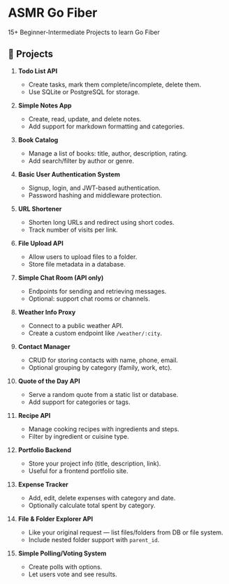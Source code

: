 # ASMR Go Fiber

15+ Beginner-Intermediate Projects to learn Go Fiber


## 🚀 Projects

1. **Todo List API**

   * Create tasks, mark them complete/incomplete, delete them.
   * Use SQLite or PostgreSQL for storage.

2. **Simple Notes App**

   * Create, read, update, and delete notes.
   * Add support for markdown formatting and categories.

3. **Book Catalog**

   * Manage a list of books: title, author, description, rating.
   * Add search/filter by author or genre.

4. **Basic User Authentication System**

   * Signup, login, and JWT-based authentication.
   * Password hashing and middleware protection.

5. **URL Shortener**

   * Shorten long URLs and redirect using short codes.
   * Track number of visits per link.

6. **File Upload API**

   * Allow users to upload files to a folder.
   * Store file metadata in a database.

7. **Simple Chat Room (API only)**

   * Endpoints for sending and retrieving messages.
   * Optional: support chat rooms or channels.

8. **Weather Info Proxy**

   * Connect to a public weather API.
   * Create a custom endpoint like `/weather/:city`.

9. **Contact Manager**

   * CRUD for storing contacts with name, phone, email.
   * Optional grouping by category (family, work, etc).

10. **Quote of the Day API**

    * Serve a random quote from a static list or database.
    * Add support for categories or tags.

11. **Recipe API**

    * Manage cooking recipes with ingredients and steps.
    * Filter by ingredient or cuisine type.

12. **Portfolio Backend**

    * Store your project info (title, description, link).
    * Useful for a frontend portfolio site.

13. **Expense Tracker**

    * Add, edit, delete expenses with category and date.
    * Optionally calculate total spent by category.

14. **File & Folder Explorer API**

    * Like your original request — list files/folders from DB or file system.
    * Include nested folder support with `parent_id`.

15. **Simple Polling/Voting System**

    * Create polls with options.
    * Let users vote and see results.
